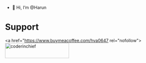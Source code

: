- 👋 Hi, I’m @Harun

# Support

<a href="https://www.buymeacoffee.com/hva0647 rel="nofollow"><img align="left" src="https://camo.githubusercontent.com/28aae05a0fba45679e8e27d90609601e249b64a5fe30dfef05495de4f4e318d4/68747470733a2f2f63646e2e6275796d6561636f666665652e636f6d2f627574746f6e732f76322f64656661756c742d79656c6c6f772e706e67" height="50" width="210" alt="coderinchief" data-canonical-src="https://cdn.buymeacoffee.com/buttons/v2/default-yellow.png" style="max-width: 100%;"></a>
